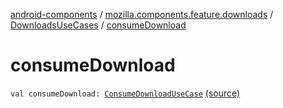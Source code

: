 [android-components](../../index.md) / [mozilla.components.feature.downloads](../index.md) / [DownloadsUseCases](index.md) / [consumeDownload](./consume-download.md)

# consumeDownload

`val consumeDownload: `[`ConsumeDownloadUseCase`](-consume-download-use-case/index.md) [(source)](https://github.com/mozilla-mobile/android-components/blob/master/components/feature/downloads/src/main/java/mozilla/components/feature/downloads/DownloadsUseCases.kt#L45)